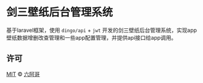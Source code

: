 # 剑三壁纸后台管理系统

基于laravel框架，使用 `dingo/api` + `jwt` 开发的剑三壁纸后台管理系统，实现app壁纸数据增删改查管理和一些app配置管理，并提供api接口给app调用。

## 许可

[MIT](http://opensource.org/licenses/MIT) © [六阿哥](https://github.com/6ag)


